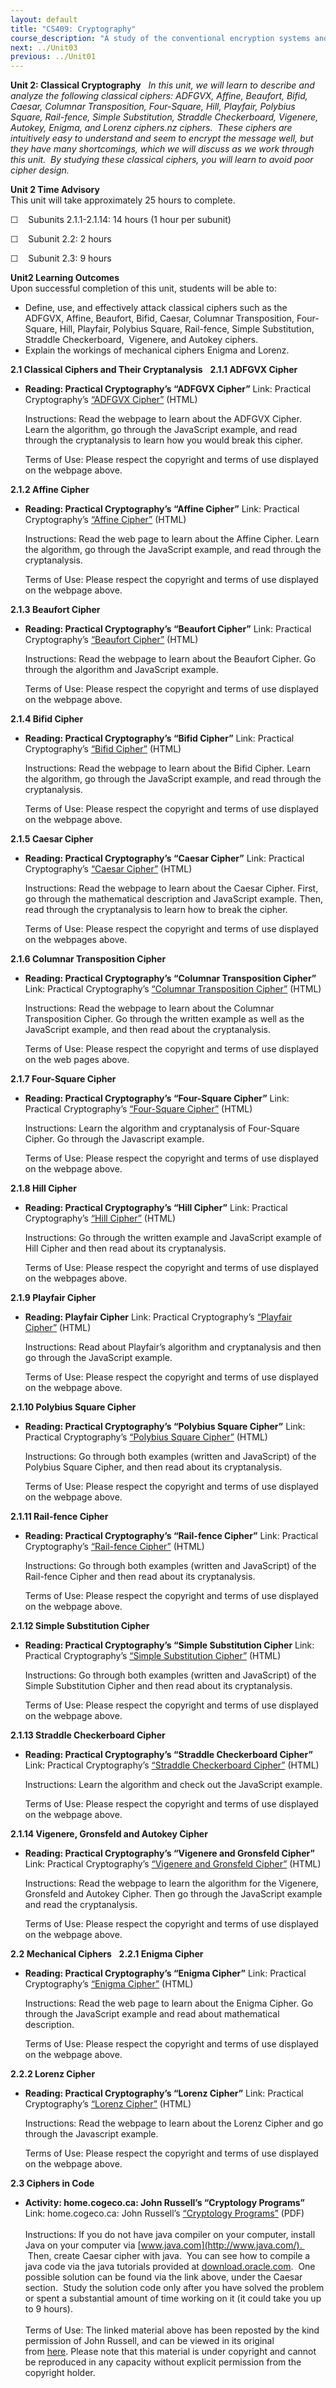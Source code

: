 ```yaml
---
layout: default
title: "CS409: Cryptography"
course_description: "A study of the conventional encryption systems and classical cryptography, exploring the use of secret key (or symmetric) cryptography, public-key (or asymmetric) cryptography, and hash functions."
next: ../Unit03
previous: ../Unit01
---
```

**Unit 2: Classical Cryptography** <span id="2"></span> 
*In this unit, we will learn to describe and analyze the following
classical ciphers:* *ADFGVX, Affine, Beaufort, Bifid, Caesar, Columnar
Transposition, Four-Square, Hill, Playfair, Polybius Square, Rail-fence,
Simple Substitution, Straddle Checkerboard, Vigenere, Autokey, Enigma,
and Lorenz ciphers.nz ciphers.  These ciphers are intuitively easy to
understand and seem to encrypt the message well, but they have many
shortcomings, which we will discuss as we work through this unit.  By
studying these classical ciphers, you will learn to avoid poor cipher
design.*

**Unit 2 Time Advisory**  
This unit will take approximately 25 hours to complete.

☐    Subunits 2.1.1-2.1.14: 14 hours (1 hour per subunit)

☐    Subunit 2.2: 2 hours

☐    Subunit 2.3: 9 hours

**Unit2 Learning Outcomes**  
Upon successful completion of this unit, students will be able to:

-   Define, use, and effectively attack classical ciphers such as the
    ADFGVX, Affine, Beaufort, Bifid, Caesar, Columnar Transposition,
    Four-Square, Hill, Playfair, Polybius Square, Rail-fence, Simple
    Substitution, Straddle Checkerboard,  Vigenere, and Autokey ciphers.
-   Explain the workings of mechanical ciphers Enigma and Lorenz.

**2.1 Classical Ciphers and Their Cryptanalysis** <span
id="2.1"></span> 
**2.1.1 ADFGVX Cipher** <span id="2.1.1"></span> 
-   **Reading: Practical Cryptography’s “ADFGVX Cipher”**
    Link: Practical Cryptography’s [“ADFGVX
    Cipher”](http://practicalcryptography.com/ciphers/classical-era/adfgvx/) (HTML)  
      
     Instructions: Read the webpage to learn about the ADFGVX Cipher.
    Learn the algorithm, go through the JavaScript example, and read
    through the cryptanalysis to learn how you would break this
    cipher.  
      
     Terms of Use: Please respect the copyright and terms of use
    displayed on the webpage above.

**2.1.2 Affine Cipher** <span id="2.1.2"></span> 
-   **Reading: Practical Cryptography’s “Affine Cipher”**
    Link: Practical Cryptography’s [“Affine
    Cipher”](http://practicalcryptography.com/ciphers/classical-era/affine/) (HTML)  
      
     Instructions: Read the web page to learn about the Affine Cipher.
    Learn the algorithm, go through the JavaScript example, and read
    through the cryptanalysis.  
      
     Terms of Use: Please respect the copyright and terms of use
    displayed on the webpage above.

**2.1.3 Beaufort Cipher** <span id="2.1.3"></span> 
-   **Reading: Practical Cryptography’s “Beaufort Cipher”**
    Link: Practical Cryptography’s [“Beaufort
    Cipher”](http://practicalcryptography.com/ciphers/classical-era/beaufort/) (HTML)  
      
     Instructions: Read the webpage to learn about the Beaufort Cipher.
    Go through the algorithm and JavaScript example.  
      
     Terms of Use: Please respect the copyright and terms of use
    displayed on the webpage above.

**2.1.4 Bifid Cipher** <span id="2.1.4"></span> 
-   **Reading: Practical Cryptography’s “Bifid Cipher”**
    Link: Practical Cryptography’s [“Bifid
    Cipher”](http://practicalcryptography.com/ciphers/classical-era/bifid/) (HTML)  
      
     Instructions: Read the webpage to learn about the Bifid Cipher.
    Learn the algorithm, go through the JavaScript example, and read
    through the cryptanalysis.  
      
     Terms of Use: Please respect the copyright and terms of use
    displayed on the webpage above.

**2.1.5 Caesar Cipher** <span id="2.1.5"></span> 
-   **Reading: Practical Cryptography’s “Caesar Cipher”**
    Link: Practical Cryptography’s [“Caesar
    Cipher”](http://practicalcryptography.com/ciphers/classical-era/caesar/) (HTML)  
      
     Instructions: Read the webpage to learn about the Caesar Cipher.
    First, go through the mathematical description and JavaScript
    example. Then, read through the cryptanalysis to learn how to break
    the cipher.  
      
     Terms of Use: Please respect the copyright and terms of use
    displayed on the webpages above.

**2.1.6 Columnar Transposition Cipher** <span id="2.1.6"></span> 
-   **Reading: Practical Cryptography’s “Columnar Transposition
    Cipher”**
    Link: Practical Cryptography’s [“Columnar Transposition
    Cipher”](http://practicalcryptography.com/ciphers/classical-era/columnar-transposition/) (HTML)  
      
     Instructions: Read the webpage to learn about the Columnar
    Transposition Cipher. Go through the written example as well as the
    JavaScript example, and then read about the cryptanalysis.  
      
     Terms of Use: Please respect the copyright and terms of use
    displayed on the web pages above.

**2.1.7 Four-Square Cipher** <span id="2.1.7"></span> 
-   **Reading: Practical Cryptography’s “Four-Square Cipher”**
    Link: Practical Cryptography’s [“Four-Square
    Cipher”](http://practicalcryptography.com/ciphers/classical-era/four-square/) (HTML)  
      
     Instructions: Learn the algorithm and cryptanalysis of Four-Square
    Cipher. Go through the Javascript example.  
      
     Terms of Use: Please respect the copyright and terms of use
    displayed on the webpage above.

**2.1.8 Hill Cipher** <span id="2.1.8"></span> 
-   **Reading: Practical Cryptography’s “Hill Cipher”**
    Link: Practical Cryptography’s [“Hill
    Cipher”](http://practicalcryptography.com/ciphers/classical-era/hill/) (HTML)  
      
     Instructions: Go through the written example and JavaScript example
    of Hill Cipher and then read about its cryptanalysis.  
      
     Terms of Use: Please respect the copyright and terms of use
    displayed on the webpages above.

**2.1.9 Playfair Cipher** <span id="2.1.9"></span> 
-   **Reading: Playfair Cipher**
    Link: Practical Cryptography’s [“Playfair
    Cipher”](http://practicalcryptography.com/ciphers/classical-era/playfair/) (HTML)  
      
     Instructions: Read about Playfair’s algorithm and cryptanalysis and
    then go through the JavaScript example.  
      
     Terms of Use: Please respect the copyright and terms of use
    displayed on the webpage above.

**2.1.10 Polybius Square Cipher** <span id="2.1.10"></span> 
-   **Reading: Practical Cryptography’s “Polybius Square Cipher”**
    Link: Practical Cryptography’s [“Polybius Square
    Cipher”](http://practicalcryptography.com/ciphers/classical-era/polybius-square/) (HTML)  
      
     Instructions: Go through both examples (written and JavaScript) of
    the Polybius Square Cipher, and then read about its cryptanalysis.  
      
     Terms of Use: Please respect the copyright and terms of use
    displayed on the webpage above.

**2.1.11 Rail-fence Cipher** <span id="2.1.11"></span> 
-   **Reading: Practical Cryptography’s “Rail-fence Cipher”**
    Link: Practical Cryptography’s [“Rail-fence
    Cipher”](http://practicalcryptography.com/ciphers/classical-era/rail-fence/) (HTML)  
      
     Instructions: Go through both examples (written and JavaScript) of
    the Rail-fence Cipher and then read about its cryptanalysis.  
      
     Terms of Use: Please respect the copyright and terms of use
    displayed on the webpage above.

**2.1.12 Simple Substitution Cipher** <span id="2.1.12"></span> 
-   **Reading: Practical Cryptography’s “Simple Substitution Cipher**
    Link: Practical Cryptography’s [“Simple Substitution
    Cipher”](http://practicalcryptography.com/ciphers/classical-era/simple-substitution/) (HTML)  
      
     Instructions: Go through both examples (written and JavaScript) of
    the Simple Substitution Cipher and then read about its
    cryptanalysis.  
      
     Terms of Use: Please respect the copyright and terms of use
    displayed on the webpage above.

**2.1.13 Straddle Checkerboard Cipher** <span id="2.1.13"></span> 
-   **Reading: Practical Cryptography’s “Straddle Checkerboard Cipher”**
    Link: Practical Cryptography’s [“Straddle Checkerboard
    Cipher”](http://practicalcryptography.com/ciphers/classical-era/straddle-checkerboard/) (HTML)  
      
     Instructions: Learn the algorithm and check out the JavaScript
    example.  
      
     Terms of Use: Please respect the copyright and terms of use
    displayed on the webpage above.

**2.1.14 Vigenere, Gronsfeld and Autokey Cipher** <span
id="2.1.14"></span> 
-   **Reading: Practical Cryptography’s “Vigenere and Gronsfeld
    Cipher”**
    Link: Practical Cryptography’s [“Vigenere and
    Gronsfeld](http://practicalcryptography.com/ciphers/classical-era/vigenere-gronsfeld-and-autokey/)[ Cipher”](http://practicalcryptography.com/ciphers/classical-era/vigenere-gronsfeld-and-autokey/) (HTML)  
      
     Instructions: Read the webpage to learn the algorithm for the
    Vigenere, Gronsfeld and Autokey Cipher. Then go through the
    JavaScript example and read the cryptanalysis.  
      
     Terms of Use: Please respect the copyright and terms of use
    displayed on the webpage above.

**2.2 Mechanical Ciphers** <span id="2.2"></span> 
**2.2.1 Enigma Cipher** <span id="2.2.1"></span> 
-   **Reading: Practical Cryptography’s “Enigma Cipher”**
    Link: Practical Cryptography’s [“Enigma
    Cipher”](http://practicalcryptography.com/ciphers/mechanical-era/enigma/) (HTML)  
      
     Instructions: Read the web page to learn about the Enigma Cipher.
    Go through the JavaScript example and read about mathematical
    description.  
      
     Terms of Use: Please respect the copyright and terms of use
    displayed on the webpage above.

**2.2.2 Lorenz Cipher** <span id="2.2.2"></span> 
-   **Reading: Practical Cryptography’s “Lorenz Cipher”**
    Link: Practical Cryptography’s [“Lorenz
    Cipher”](http://practicalcryptography.com/ciphers/mechanical-era/lorenz/) (HTML)  
      
     Instructions: Read the webpage to learn about the Lorenz Cipher and
    go through the Javascript example.  
      
     Terms of Use: Please respect the copyright and terms of use
    displayed on the webpage above.

**2.3 Ciphers in Code** <span id="2.3"></span> 
-   **Activity: home.cogeco.ca: John Russell’s “Cryptology Programs”**
    Link: home.cogeco.ca: John Russell’s [“Cryptology
    Programs](https://resources.saylor.org/archived/wp-content/uploads/2012/07/Cryptology-Programs.pdf)[”](https://resources.saylor.org/archived/wp-content/uploads/2012/07/Cryptology-Programs.pdf)
    (PDF)  
        
     Instructions: If you do not have java compiler on your computer,
    install Java on your computer via
    [www.java.com](http://www.java.com/).   Then, create Caesar cipher
    with java.  You can see how to compile a java code via the java
    tutorials provided at
    [download.oracle.com](http://download.oracle.com/javase/tutorial/getStarted/cupojava/win32.html). 
    One possible solution can be found via the link above, under the
    Caesar section.  Study the solution code only after you have solved
    the problem or spent a substantial amount of time working on it (it
    could take you up to 9 hours).    
                  
     <span class="Apple-style-span"
    style="border-collapse: collapse;">Terms of Use: The linked material
    above has been reposted by the kind permission of John Russell, and
    can be viewed in its original from <span class="Apple-style-span"
    style="border-collapse: collapse; ">[here](http://home.cogeco.ca/~cipher/cyprogs.htm)</span><span
    class="Apple-style-span"
    style="border-collapse: collapse; ">. </span></span><span
    class="Apple-style-span" style="border-collapse: collapse; ">Please
    note that this material is under copyright and cannot be reproduced
    in any capacity without explicit permission from the copyright
    holder.</span><span class="Apple-style-span"
    style="border-collapse: collapse; color: rgb(0, 0, 0); "><span> </span></span>


